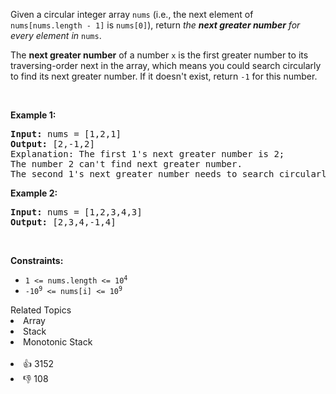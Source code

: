 <p>Given a circular integer array <code>nums</code> (i.e., the next element of <code>nums[nums.length - 1]</code> is <code>nums[0]</code>), return <em>the <strong>next greater number</strong> for every element in</em> <code>nums</code>.</p>

<p>The <strong>next greater number</strong> of a number <code>x</code> is the first greater number to its traversing-order next in the array, which means you could search circularly to find its next greater number. If it doesn&#39;t exist, return <code>-1</code> for this number.</p>

<p>&nbsp;</p>
<p><strong>Example 1:</strong></p>

<pre>
<strong>Input:</strong> nums = [1,2,1]
<strong>Output:</strong> [2,-1,2]
Explanation: The first 1&#39;s next greater number is 2; 
The number 2 can&#39;t find next greater number. 
The second 1&#39;s next greater number needs to search circularly, which is also 2.
</pre>

<p><strong>Example 2:</strong></p>

<pre>
<strong>Input:</strong> nums = [1,2,3,4,3]
<strong>Output:</strong> [2,3,4,-1,4]
</pre>

<p>&nbsp;</p>
<p><strong>Constraints:</strong></p>

<ul>
	<li><code>1 &lt;= nums.length &lt;= 10<sup>4</sup></code></li>
	<li><code>-10<sup>9</sup> &lt;= nums[i] &lt;= 10<sup>9</sup></code></li>
</ul>
<div><div>Related Topics</div><div><li>Array</li><li>Stack</li><li>Monotonic Stack</li></div></div><br><div><li>👍 3152</li><li>👎 108</li></div>